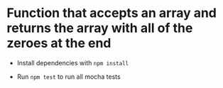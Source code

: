 # Function that accepts an array and returns the array with all of the zeroes at the end



* Install dependencies with `npm install`

* Run `npm test` to run all mocha tests
